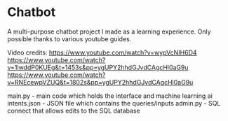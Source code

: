 # Chatbot
A multi-purpose chatbot project I made as a learning experience. Only possible thanks to various youtube guides.

Video credits:
https://www.youtube.com/watch?v=wypVcNIH6D4
https://www.youtube.com/watch?v=1lwddP0KUEg&t=1453s&pp=ygUPY2hhdGJvdCAgcHl0aG9u
https://www.youtube.com/watch?v=RNEcewpVZUQ&t=1802s&pp=ygUPY2hhdGJvdCAgcHl0aG9u


main.py - main code which holds the interface and machine learning ai
intents.json - JSON file which contains the queries/inputs
admin.py - SQL connect that allows edits to the SQL database
